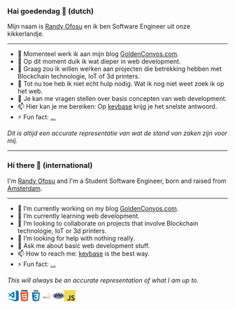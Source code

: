 ### Hai goedendag 👋 (dutch)

Mijn naam is <a href="https://linkedin.com/in/randyofosu" title="My Linked-In Page" target="_blank">Randy Ofosu</a> en ik ben Software Engineer uit onze kikkerlandje.


** **
- 🔭 Momenteel werk ik aan mijn blog <a href="https://goldenconvos.com" target="_blank">GoldenConvos.com</a>.
- 🌱 Op dit moment duik ik wat dieper in web development.
- 👯 Graag zou ik willen werken aan projecten die betrekking hebben met Blockchain technologie, IoT of 3d printers.
- 🤔 Tot nu toe heb ik niet echt hulp nodig. Wat ik nog niet weet zoek ik op het web.
- 💬 Je kan me vragen stellen over basis concepten van web development.
- 📫 Hier kan je me bereiken: Op <a href="https://keybase.io/randysemicolon">keybase</a> krijg je het snelste antwoord.
- ⚡ Fun fact: <a href="https://www.google.com/search?client=firefox-b-d&q=fun+fact" target="_blank">...</a>

*Dit is altijd een accurate representatie van wat de stand van zaken zijn voor mij.*

** **
### Hi there 👋 (international)

I'm <a href="https://linkedin.com/in/randyofosu" title="My Linked-In Page" target="_blank">Randy Ofosu</a> and I'm a Student Software Engineer, born and raised from <a href="https://en.wikipedia.org/wiki/Amsterdam" title="Wikipage: Amsterdam, just for some basic knowledge" target="_blank">Amsterdam</a>.

** **
- 🔭 I’m currently working on my blog <a href="https://goldenconvos.com" target="_blank">GoldenConvos.com</a>.
- 🌱 I’m currently learning web development.
- 👯 I’m looking to collaborate on projects that involve Blockchain technologie, IoT or 3d printers.
- 🤔 I’m looking for help with nothing really.
- 💬 Ask me about basic web development stuff.
- 📫 How to reach me: <a href="https://keybase.io/randysemicolon">keybase</a> is the best way.
- ⚡ Fun fact: <a href="https://www.google.com/search?client=firefox-b-d&q=fun+fact" target="_blank">...</a>
 
*This will always be an accurate representation of what I am up to.*
 
<img align="left" alt="Visual Studio Code" width="26px" src="https://raw.githubusercontent.com/github/explore/80688e429a7d4ef2fca1e82350fe8e3517d3494d/topics/visual-studio-code/visual-studio-code.png" />
<img align="left" alt="HTML5" width="26px" src="https://raw.githubusercontent.com/github/explore/80688e429a7d4ef2fca1e82350fe8e3517d3494d/topics/html/html.png" />
<img align="left" alt="CSS3" width="26px" src="https://raw.githubusercontent.com/github/explore/80688e429a7d4ef2fca1e82350fe8e3517d3494d/topics/css/css.png" />
<img align="left" alt="MySQL" width="26px" src="https://raw.githubusercontent.com/github/explore/80688e429a7d4ef2fca1e82350fe8e3517d3494d/topics/mysql/mysql.png" />
<img align="left" alt="PHP" width="26px" src="https://raw.githubusercontent.com/github/explore/80688e429a7d4ef2fca1e82350fe8e3517d3494d/topics/php/php.png" />
<img align="left" alt="javascript" width="26px" src="https://raw.githubusercontent.com/github/explore/80688e429a7d4ef2fca1e82350fe8e3517d3494d/topics/javascript/javascript.png" />
<br>
